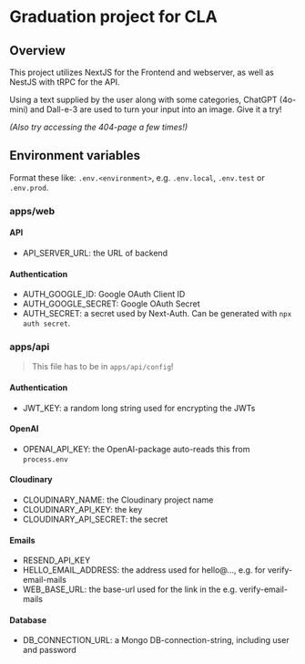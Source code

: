 # Graduation project for CLA

## Overview

This project utilizes NextJS for the Frontend and webserver, as well as NestJS with tRPC for the API.

Using a text supplied by the user along with some categories, ChatGPT (4o-mini) and Dall-e-3 are used to turn your input into an image.
Give it a try!

_(Also try accessing the 404-page a few times!)_

## Environment variables
Format these like:
`.env.<environment>`, e.g. `.env.local`, `.env.test` or `.env.prod`.

### apps/web
#### API
- API_SERVER_URL: the URL of backend
#### Authentication
- AUTH_GOOGLE_ID: Google OAuth Client ID
- AUTH_GOOGLE_SECRET: Google OAuth Secret
- AUTH_SECRET: a secret used by Next-Auth. Can be generated with `npx auth secret`.

### apps/api
> This file has to be in `apps/api/config`!
#### Authentication
- JWT_KEY: a random long string used for encrypting the JWTs
#### OpenAI
- OPENAI_API_KEY: the OpenAI-package auto-reads this from `process.env`
#### Cloudinary
- CLOUDINARY_NAME: the Cloudinary project name
- CLOUDINARY_API_KEY: the key
- CLOUDINARY_API_SECRET: the secret
#### Emails
- RESEND_API_KEY
- HELLO_EMAIL_ADDRESS: the address used for hello@..., e.g. for verify-email-mails
- WEB_BASE_URL: the base-url used for the link in the e.g. verify-email-mails
#### Database
- DB_CONNECTION_URL: a Mongo DB-connection-string, including user and password
